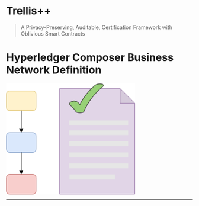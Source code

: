 # Trellis++
  >A Privacy-Preserving, Auditable, Certification Framework with Oblivious Smart Contracts

# Hyperledger Composer Business Network Definition

<img height="300" src="https://raw.githubusercontent.com/maverick-zhn/trellisplusplus-blockchain-pac-business-network/master/assets/images/fabricOSC-logo.png" align="middle">

----------



